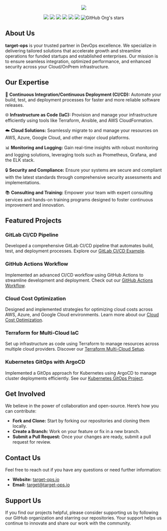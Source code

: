 <p align="center">
<img src="https://i.postimg.cc/YSXdd1np/Untitled-2.png">
</p>
<p align="center">
<a href="https://join.slack.com/t/target-ops/shared_invite/zt-2kxdr9djp-YoQSCoRzARa9psxO8aYoaQ"><img src="https://img.shields.io/badge/Slack-4A154B?style=for-the-badge&logo=slack&logoColor=white"></a>
<a href="https://www.linkedin.com/company/target-ops"><img src="https://img.shields.io/badge/LinkedIn-0077B5?style=for-the-badge&logo=linkedin&logoColor=white"></a>
<a href="https://dev.to/target-ops"><img src="https://img.shields.io/badge/dev.to-0A0A0A?style=for-the-badge&logo=devdotto&logoColor=white"></a>
<a href="https://dly.to/13bF3DMZs9K"><img src="https://img.shields.io/badge/daily.dev-CE3DF3?style=for-the-badge&logo=dailydotdev&logoColor=white"></a>
<a href="https://t.me/targetops"><img src="https://img.shields.io/badge/Telegram-2CA5E0?style=for-the-badge&logo=telegram&logoColor=white"></a>
<a href="https://www.patreon.com/target_ops"><img src="https://img.shields.io/badge/Patreon-F96854?style=for-the-badge&logo=patreon&logoColor=white"></a>
<img alt="GitHub Org's stars" src="https://img.shields.io/github/stars/target-ops?style=for-the-badge">
</p>



## About Us

**target-ops** is your trusted partner in DevOps excellence. We specialize in delivering tailored solutions that accelerate growth and streamline operations for funded startups and established enterprises. Our mission is to ensure seamless integration, optimized performance, and enhanced security across your Cloud/OnPrem infrastructure.

## Our Expertise

🔧 **Continuous Integration/Continuous Deployment (CI/CD):** Automate your build, test, and deployment processes for faster and more reliable software releases.

🌐 **Infrastructure as Code (IaC):** Provision and manage your infrastructure efficiently using tools like Terraform, Ansible, and AWS CloudFormation.

☁️ **Cloud Solutions:** Seamlessly migrate to and manage your resources on AWS, Azure, Google Cloud, and other major cloud platforms.

📊 **Monitoring and Logging:** Gain real-time insights with robust monitoring and logging solutions, leveraging tools such as Prometheus, Grafana, and the ELK stack.

🔒 **Security and Compliance:** Ensure your systems are secure and compliant with the latest standards through comprehensive security assessments and implementations.

📚 **Consulting and Training:** Empower your team with expert consulting services and hands-on training programs designed to foster continuous improvement and innovation.

## Featured Projects

### GitLab CI/CD Pipeline

Developed a comprehensive GitLab CI/CD pipeline that automates build, test, and deployment processes. 
Explore our [GitLab CI/CD Example](https://github.com/target-ops/gitlab-ci-cd-pipeline).

### GitHub Actions Workflow

Implemented an advanced CI/CD workflow using GitHub Actions to streamline development and deployment. 
Check out our [GitHub Actions Workflow](https://github.com/target-ops/github-actions-workflow).

### Cloud Cost Optimization

Designed and implemented strategies for optimizing cloud costs across AWS, Azure, and Google Cloud environments. 
Learn more about our [Cloud Cost Optimization](https://github.com/target-ops/cloud-cost-optimization).

### Terraform for Multi-Cloud IaC

Set up infrastructure as code using Terraform to manage resources across multiple cloud providers. Discover our [Terraform Multi-Cloud Setup](https://github.com/target-ops/terraform-multi-cloud).

### Kubernetes GitOps with ArgoCD

Implemented a GitOps approach for Kubernetes using ArgoCD to manage cluster deployments efficiently. See our [Kubernetes GitOps Project](https://github.com/target-ops/kubernetes-gitops-argocd).

## Get Involved

We believe in the power of collaboration and open-source. Here’s how you can contribute:

- **Fork and Clone:** Start by forking our repositories and cloning them locally.
- **Create a Branch:** Work on your feature or fix in a new branch.
- **Submit a Pull Request:** Once your changes are ready, submit a pull request for review.

## Contact Us

Feel free to reach out if you have any questions or need further information:

- **Website:** [target-ops.io](https://target-ops.io)
- **Email:** [target@target-ops.io](mailto:target@target-ops.io)


## Support Us

If you find our projects helpful, please consider supporting us by following our GitHub organization and starring our repositories. Your support helps us continue to innovate and share our work with the community.
